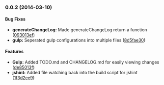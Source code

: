 <a name="0.0.2"></a>
### 0.0.2 (2014-03-10)


#### Bug Fixes

* **generateChangeLog:** Made generateChangeLog return a function ([093013ef](https://github.com/jfugett/blurr/commit/093013ef40ffe427fcc9bbd7e958012a96c2154e))
* **gulp:** Seperated gulp configurations into multiple files ([8d5fae30](https://github.com/jfugett/blurr/commit/8d5fae30c84a8bfa5b588433e661dcf92bad8993))


#### Features

* **Gulp:** Added TODO.md and CHANGELOG.md for easily viewing changes ([de85013f](https://github.com/jfugett/blurr/commit/de85013f164d702fd08b88d8b83b5519967c9196))
* **jshint:** Added file watching back into the build script for jshint ([1f3d2ee9](https://github.com/jfugett/blurr/commit/1f3d2ee902f186fdc87208dbd07d5dc5c7b746a9))